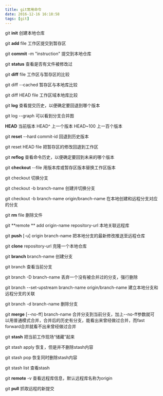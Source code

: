 ```yaml
---
title: git常用命令
date: 2016-12-16 16:18:58
tags: [git]
---
```


git **init** 创建本地仓库

git **add** file 工作区提交到暂存区

git **commit** -m "instruction" 提交到本地仓库

git **status**  查看是否有文件被修改过

git **diff**  file 工作区与暂存区的比较

git diff --cached 暂存区与本地库比较

git diff HEAD file 工作区域本地库比较

<!--more-->

git **log** 查看提交历史，以便确定要回退到哪个版本

git log --graph 可以看到分支合并图

**HEAD** 当前版本 HEAD^ 上一个版本 HEAD~100  上一百个版本

git **reset** --hard commit-id 回退到历史版本

git reset HEAD file 把暂存区的修改回退到工作区

git **reflog** 查看命令历史，以便确定要回到未来的哪个版本

git **checkout** --file 用版本库或暂存区版本替换工作区版本

git checkout 切换分支

git checkout -b branch-name 创建并切换分支

git checkout -b branch-name origin/branch-name 在本地创建和远程分支对应的分支

git **rm** file 删除文件

git **remote ** add origin-name repository-url 本地关联远程库

git **push** [-u] origin branch-name 把本地分支的最新修改推送至远程仓库

git **clone** repository-url 克隆一个本地仓库

git **branch** branch-name 创建分支

git branch 查看当前分支

git branch -D branch-name 丢弃一个没有被合并过的分支，强行删除 

git branch --set-upstream branch-name origin/branch-name 建立本地分支和远程分支的关联

git branch -d branch-name 删除分支

git **merge** [--no-ff]  branch-name 合并分支到当前分支，加上--no-ff参数就可以用普通模式合并，合并后的历史有分支，能看出来曾经做过合并，而fast forward合并就看不出来曾经做过合并

git **stash** 把当前工作现场“储藏”起来

git stash apply 恢复，但是并不删除stash内容

git stash pop 恢复同时删除stash内容

git stash list 查看stash

git **remote** -v 查看远程库信息，默认远程库名称为origin

git **pull** 抓取远程的新提交 
